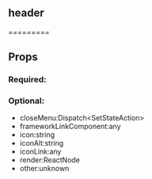 
## header
=========
## Props


### Required:

### Optional:
 - closeMenu:Dispatch<SetStateAction<boolean>>
 - frameworkLinkComponent:any
 - icon:string
 - iconAlt:string
 - iconLink:any
 - render:ReactNode
 - other:unknown